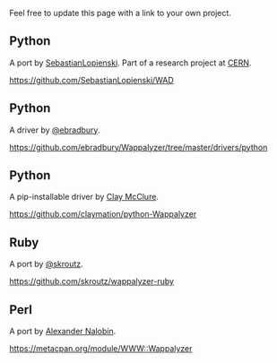 Feel free to update this page with a link to your own project.

## Python

A port by [SebastianLopienski](https://github.com/SebastianLopienski). Part of a research project at [CERN](http://cern.ch).

https://github.com/SebastianLopienski/WAD

## Python

A driver by [@ebradbury](https://github.com/ebradbury). 

https://github.com/ebradbury/Wappalyzer/tree/master/drivers/python

## Python

A pip-installable driver by [Clay McClure](https://github.com/claymation).

https://github.com/claymation/python-Wappalyzer

## Ruby

A port by [@skroutz](https://github.com/skroutz).

https://github.com/skroutz/wappalyzer-ruby

## Perl

A port by [Alexander Nalobin](https://metacpan.org/author/NALOBIN).

https://metacpan.org/module/WWW::Wappalyzer